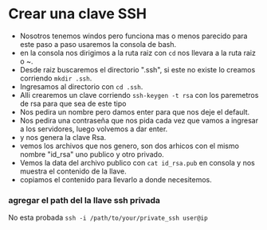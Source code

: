 
# Crear una clave SSH 

* Nosotros tenemos windos pero funciona mas o menos parecido para este paso a paso usaremos la consola de bash.
* en la consola nos dirigimos a la ruta raiz con `cd` nos llevara a la ruta raiz o ~.
* Desde raiz buscaremos el directorio ".ssh", si este no existe lo creamos corriendo `mkdir .ssh`.
* Ingresamos al directorio con `cd .ssh`.
* Alli crearemos un clave corriendo `ssh-keygen -t rsa` con los paremetros de rsa para que sea de este tipo
* Nos pedira un nombre pero damos enter para que nos deje el default.
* Nos pedira una contraseña que nos pida cada vez que vamos a ingresar a los servidores, luego volvemos a dar enter.
* y nos genera la clave Rsa.
* vemos los archivos que nos genero, son dos arhicos con el mismo nombre "id_rsa" uno publico y otro privado.
* Vemos la data del archivo publico con `cat id_rsa.pub` en consola y nos muestra el contenido de la llave.
* copiamos el contenido para llevarlo a donde necesitemos.


### agregar el path del la llave ssh privada

No esta probada
`
ssh -i /path/to/your/private_ssh user@ip
`